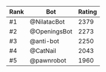 Rank|Bot|Rating
---|---|---
#1|@NilatacBot|2379
#2|@OpeningsBot|2273
#3|@anti-bot|2250
#4|@CatNail|2043
#5|@pawnrobot|1960
